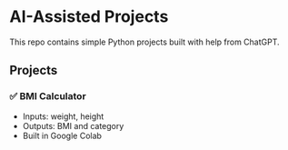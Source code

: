 # AI-Assisted Projects

This repo contains simple Python projects built with help from ChatGPT.

## Projects

### ✅ BMI Calculator
- Inputs: weight, height
- Outputs: BMI and category
- Built in Google Colab
